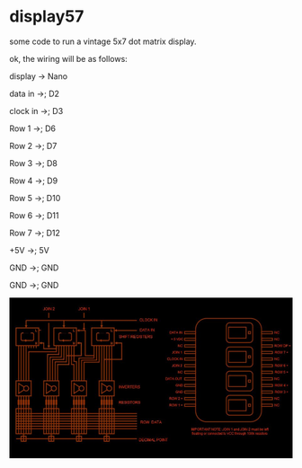# display57
some code to run a vintage 5x7 dot matrix display.

ok, the wiring will be as follows:  

display -> Nano


data in  ->; D2


clock in ->; D3


Row 1    ->; D6


Row 2    ->; D7


Row 3    ->; D8


Row 4    ->; D9


Row 5    ->; D10


Row 6    ->; D11


Row 7    ->; D12


+5V      ->; 5V


GND      ->; GND


GND      ->; GND



![ ](V-5iv4v.jpg)
